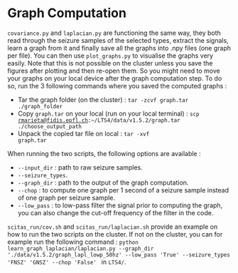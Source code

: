 # Graph Computation

<code>covariance.py</code> and <code>laplacian.py</code> are functioning the same way, they both read through the seizure samples of the selected types, extract the signals, learn a graph from it and finally save all the graphs into .npy files (one graph per file). You can then use <code>plot_graphs.py</code> to visualise the graphs very easily. Note that this is not possible on the cluster unless you save the figures after plotting and then re-open them. So you might need to move your graphs on your local device after the graph computation step. To do so, run the 3 following commands where you saved the computed graphs :

- Tar the graph folder (on the cluster) : <code>tar -zcvf graph.tar ./graph_folder</code> 
- Copy <code>graph.tar</code> on your local (run on your local terminal) : <code>scp rmarieta@fidis.epfl.ch:~/LTS4/data/v1.5.2/graph.tar ./choose_output_path</code>
- Unpack the copied tar file on local : <code>tar -xvf graph.tar</code>

When running the two scripts, the following options are available :
- <code>--input_dir</code> : path to raw seizure samples.
- <code>--seizure_types</code>.
- <code>--graph_dir</code> : path to the output of the graph computation.
- <code>--chop</code> : to compute one graph per 1 second of a seizure sample instead of one graph per seizure sample.
- <code>--low_pass</code> : to low-pass filter the signal prior to computing the graph, you can also change the cut-off frequency of the filter in the code.

<code>scitas_run/cov.sh</code> and <code>scitas_run/laplacian.sh</code> provide an example on how to run the two scripts on the cluster. If not on the cluster, you can for example run the following command : <code>python learn_graph_laplacian/laplacian.py --graph_dir './data/v1.5.2/graph_lapl_lowp_50hz' --low_pass 'True' --seizure_types 'FNSZ' 'GNSZ' --chop 'False' </code> in <code>LTS4/</code>.